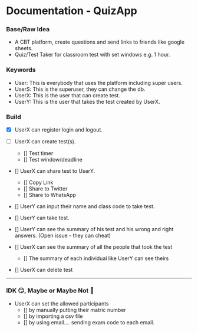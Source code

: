 # Documentation - QuizApp

### Base/Raw Idea
- A CBT platform, create questions and send links to friends like google sheets.
- Quiz/Test Taker for classroom test with set windows e.g. 1 hour.

### Keywords
- User: This is everybody that uses the platform including super users.
- UserS: This is the superuser, they can change the db.
- UserX: This is the user that can create test.
- UserY: This is the user that takes the test created by UserX.


### Build
- [x] UserX can register login and logout.

- [ ] UserX can create test(s).
    - [] Test timer
    - [] Test window/deadline

- [] UserX can share test to UserY.
    - [] Copy Link
    - [] Share to Twitter
    - [] Share to WhatsApp

- [] UserY can input their name and class code to take test.

- [] UserY can take test.

- [] UserY can see the summary of his test and his wrong and right answers. (Open issue - they can cheat)

- [] UserX can see the summary of all the people that took the test
    - [] The summary of each individual like UserY can see theirs

- [] UserX can delete test 

----
### IDK 😏, Maybe or Maybe Not 🤡
- UserX can set the allowed participants
    - [] by manually putting their matric number
    - [] by importing a csv file
    - [] by using email.... sending exam code to each email.